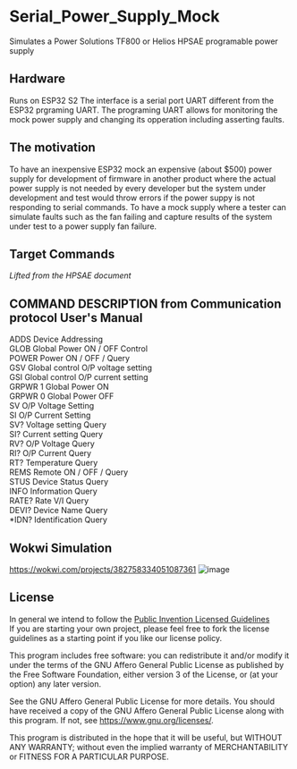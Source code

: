 # Serial_Power_Supply_Mock
Simulates a Power Solutions TF800 or Helios HPSAE programable power supply

## Hardware
Runs on ESP32 S2
The interface is a serial port UART different from the ESP32 prgraming UART.  The programing UART allows for monitoring the mock power supply and changing its opperation including asserting faults.


## The motivation 
To have an inexpensive ESP32 mock an expensive (about $500) power supply for development of firmware in another product where the actual power supply is not needed by every developer but the system under development and test would throw errors if the power suppy is not responding to serial commands.
To have a mock supply where a tester can simulate faults such as the fan failing and capture results of the system under test to a power supply fan failure.

## Target Commands
_Lifted from the HPSAE document_

 COMMAND DESCRIPTION from Communication protocol User's Manual
  --------------------------------------------------  
  ADDS <adds> Device Addressing  
  GLOB <type> Global Power ON / OFF Control  
  POWER <type> Power ON / OFF / Query  
  GSV <value> Global control O/P voltage setting  
  GSI <value> Global control O/P current setting  
  GRPWR 1 Global Power ON  
  GRPWR 0 Global Power OFF  
  SV <value> O/P Voltage Setting  
  SI <value> O/P Current Setting  
  SV? Voltage setting Query  
  SI? Current setting Query  
  RV? O/P Voltage Query  
  RI? O/P Current Query  
  RT? Temperature Query  
  REMS <type> Remote ON / OFF / Query  
  STUS <type> Device Status Query  
  INFO <type> Information Query  
  RATE? Rate V/I Query  
  DEVI? Device Name Query  
  *IDN? Identification Query  


## Wokwi Simulation
https://wokwi.com/projects/382758334051087361
![image](https://github.com/ForrestErickson/Serial_Power_Supply_Mock/assets/5836181/b2c73d48-b1da-4c08-a774-0d38d61859d2)

## License
In general we intend to follow the [Public Invention Licensed Guidelines](https://github.com/PubInv/PubInv-License-Guidelines)  
If you are starting your own project, please feel free to fork the license guidelines as a starting point if you like our license policy.

This program includes free software: you can redistribute it and/or modify it under the terms of the GNU Affero General Public License as published by the Free Software Foundation, either version 3 of the License, or (at your option) any later version.

See the GNU Affero General Public License for more details. You should have received a copy of the GNU Affero General Public License along with this program. If not, see <https://www.gnu.org/licenses/>.

This program is distributed in the hope that it will be useful, but WITHOUT ANY WARRANTY; without even the implied warranty of MERCHANTABILITY or FITNESS FOR A PARTICULAR PURPOSE.
